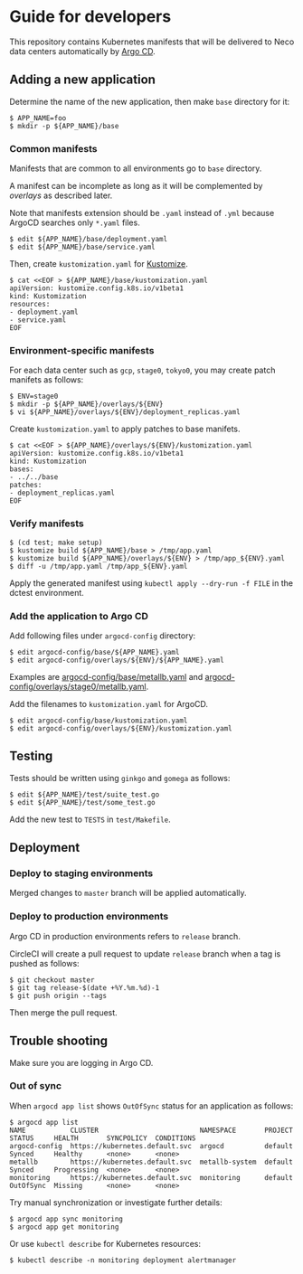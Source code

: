Guide for developers
====================

This repository contains Kubernetes manifests that will be delivered to
Neco data centers automatically by [Argo CD][].

Adding a new application
------------------------

Determine the name of the new application, then make `base` directory for it:

```console
$ APP_NAME=foo
$ mkdir -p ${APP_NAME}/base
```

### Common manifests

Manifests that are common to all environments go to `base` directory.

A manifest can be incomplete as long as it will be complemented by
*overlays* as described later.

Note that manifests extension should be `.yaml` instead of `.yml`
because ArgoCD searches only `*.yaml` files.

```console
$ edit ${APP_NAME}/base/deployment.yaml
$ edit ${APP_NAME}/base/service.yaml
```

Then, create `kustomization.yaml` for [Kustomize][].

```console
$ cat <<EOF > ${APP_NAME}/base/kustomization.yaml
apiVersion: kustomize.config.k8s.io/v1beta1
kind: Kustomization
resources:
- deployment.yaml
- service.yaml
EOF
```

### Environment-specific manifests

For each data center such as `gcp`, `stage0`, `tokyo0`, you may create
patch manifets as follows:

```console
$ ENV=stage0
$ mkdir -p ${APP_NAME}/overlays/${ENV}
$ vi ${APP_NAME}/overlays/${ENV}/deployment_replicas.yaml
```

Create `kustomization.yaml` to apply patches to base manifets.

```console
$ cat <<EOF > ${APP_NAME}/overlays/${ENV}/kustomization.yaml
apiVersion: kustomize.config.k8s.io/v1beta1
kind: Kustomization
bases:
- ../../base
patches:
- deployment_replicas.yaml
EOF
```

### Verify manifests

```console
$ (cd test; make setup)
$ kustomize build ${APP_NAME}/base > /tmp/app.yaml
$ kustomize build ${APP_NAME}/overlays/${ENV} > /tmp/app_${ENV}.yaml
$ diff -u /tmp/app.yaml /tmp/app_${ENV}.yaml
```

Apply the generated manifest using `kubectl apply --dry-run -f FILE`
in the dctest environment.

### Add the application to Argo CD

Add following files under `argocd-config` directory:

```console
$ edit argocd-config/base/${APP_NAME}.yaml
$ edit argocd-config/overlays/${ENV}/${APP_NAME}.yaml
```

Examples are [argocd-config/base/metallb.yaml](argocd-config/base/metallb.yaml)
and [argocd-config/overlays/stage0/metallb.yaml](argocd-config/overlays/stage0/metallb.yaml).

Add the filenames to `kustomization.yaml` for ArgoCD.

```console
$ edit argocd-config/base/kustomization.yaml
$ edit argocd-config/overlays/${ENV}/kustomization.yaml
```

Testing
-------

Tests should be written using `ginkgo` and `gomega` as follows:

```console
$ edit ${APP_NAME}/test/suite_test.go
$ edit ${APP_NAME}/test/some_test.go
```

Add the new test to `TESTS` in `test/Makefile`.

Deployment
----------

### Deploy to staging environments

Merged changes to `master` branch will be applied automatically.

### Deploy to production environments

Argo CD in production environments refers to `release` branch.

CircleCI will create a pull request to update `release` branch
when a tag is pushed as follows:

```console
$ git checkout master
$ git tag release-$(date +%Y.%m.%d)-1
$ git push origin --tags
```

Then merge the pull request.

Trouble shooting
----------------

Make sure you are logging in Argo CD.

### Out of sync

When `argocd app list` shows `OutOfSync` status for an application as follows:

```console
$ argocd app list
NAME           CLUSTER                         NAMESPACE       PROJECT  STATUS     HEALTH       SYNCPOLICY  CONDITIONS
argocd-config  https://kubernetes.default.svc  argocd          default  Synced     Healthy      <none>      <none>
metallb        https://kubernetes.default.svc  metallb-system  default  Synced     Progressing  <none>      <none>
monitoring     https://kubernetes.default.svc  monitoring      default  OutOfSync  Missing      <none>      <none>
```

Try manual synchronization or investigate further details:

```console
$ argocd app sync monitoring
$ argocd app get monitoring
```

Or use `kubectl describe` for Kubernetes resources:

```console
$ kubectl describe -n monitoring deployment alertmanager
```

[Argo CD]: https://github.com/argoproj/argo-cd
[Kustomize]: https://github.com/kubernetes-sigs/kustomize
